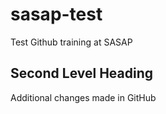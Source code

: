 # sasap-test
Test Github training at SASAP

## Second Level Heading
Additional changes made in GitHub
